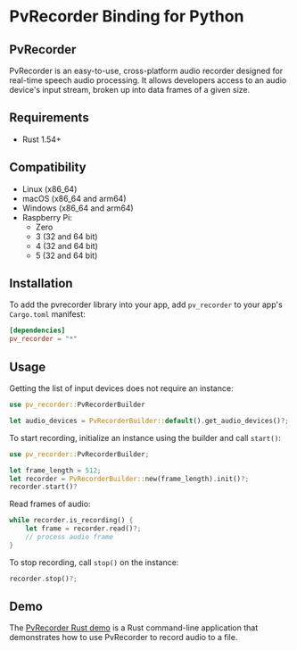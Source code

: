 # PvRecorder Binding for Python

## PvRecorder

PvRecorder is an easy-to-use, cross-platform audio recorder designed for real-time speech audio processing. It allows developers access to an audio device's input stream, broken up into data frames of a given size.

## Requirements

- Rust 1.54+

## Compatibility

- Linux (x86_64)
- macOS (x86_64 and arm64)
- Windows (x86_64 and arm64)
- Raspberry Pi:
    - Zero
    - 3 (32 and 64 bit)
    - 4 (32 and 64 bit)
    - 5 (32 and 64 bit)

## Installation

To add the pvrecorder library into your app, add `pv_recorder` to your app's `Cargo.toml` manifest:
```toml
[dependencies]
pv_recorder = "*"
```

## Usage

Getting the list of input devices does not require an instance:

```rust
use pv_recorder::PvRecorderBuilder

let audio_devices = PvRecorderBuilder::default().get_audio_devices()?;
```

To start recording, initialize an instance using the builder and call `start()`:

```rust
use pv_recorder::PvRecorderBuilder;

let frame_length = 512;
let recorder = PvRecorderBuilder::new(frame_length).init()?;
recorder.start()?
```

Read frames of audio:

```rust
while recorder.is_recording() {
    let frame = recorder.read()?;
    // process audio frame
}
```

To stop recording, call `stop()` on the instance:

```rust
recorder.stop()?;
```

## Demo

The [PvRecorder Rust demo](https://github.com/Picovoice/pvrecorder/tree/main/demo/rust) is a Rust command-line application that demonstrates how to
use PvRecorder to record audio to a file.
